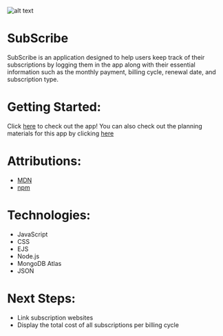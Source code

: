 ![alt text](https://i.postimg.cc/7Y5X8zHk/Screenshot-2024-11-02-at-2-23-15-AM.png)
# SubScribe

SubScribe is an application designed to help users keep track of their subscriptions by logging them in the app along with their essential information such as the monthly payment, billing cycle, renewal date, and subscription type.

# Getting Started:

Click [here](https://subscribe-f6554e16bd64.herokuapp.com/) to check out the app! You can also check out the planning materials for this app by clicking [here](https://trello.com/invite/b/671fde96bf1aa6fd65846195/ATTI04c3c397a639a40ac6d38ac789ae18d0075E90C6/subscribe)

# Attributions:
 
* [MDN](https://developer.mozilla.org/en-US/)
* [npm](https://www.npmjs.com/)

# Technologies:

* JavaScript
* CSS
* EJS
* Node.js
* MongoDB Atlas
* JSON

# Next Steps:

* Link subscription websites
* Display the total cost of all subscriptions per billing cycle
